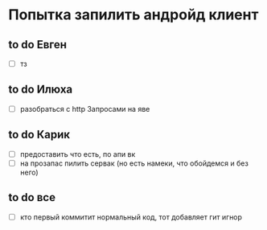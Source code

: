 # Попытка запилить андройд клиент

## to do Евген
- [ ] тз

## to do Илюха
- [ ] разобраться с http Запросами на яве

## to do Карик
- [ ] предоставить что есть, по апи вк
- [ ] на прозапас пилить сервак (но есть намеки, что обойдемся и без него)

## to do все
- [ ] кто первый коммитит нормальный код, тот добавляет гит игнор
